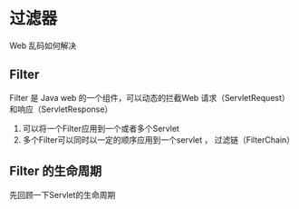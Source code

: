 # 过滤器
Web 乱码如何解决

## Filter
Filter 是 Java web 的一个组件，可以动态的拦截Web 请求（ServletRequest）和响应（ServletResponse）
1. 可以将一个Filter应用到一个或者多个Servlet
2. 多个Filter可以同时以一定的顺序应用到一个servlet ， 过滤链（FilterChain）

## Filter 的生命周期
先回顾一下Servlet的生命周期
<!--stackedit_data:
eyJoaXN0b3J5IjpbNjY4NzgwNjg4XX0=
-->